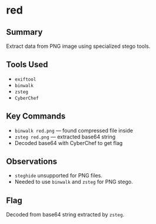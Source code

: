 # red

## Summary
Extract data from PNG image using specialized stego tools.

## Tools Used
- `exiftool`
- `binwalk`
- `zsteg`
- `CyberChef`

## Key Commands
- `binwalk red.png` — found compressed file inside
- `zsteg red.png` — extracted base64 string
- Decoded base64 with CyberChef to get flag

## Observations
- `steghide` unsupported for PNG files.
- Needed to use `binwalk` and `zsteg` for PNG stego.

## Flag
Decoded from base64 string extracted by `zsteg`.